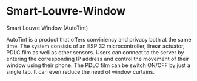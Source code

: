 # Smart-Louvre-Window

Smart Louvre Window (AutoTint)

AutoTint is a product that offers conviniency and privacy both at the same time.
The system consists of an ESP 32 microcontroller, linear actuator, PDLC film as well as other sensors.
Users can connect to the server by entering the corresponding IP address and control the movement of their window using their phone.
The PDLC film can be switch ON/OFF by just a single tap. It can even reduce the need of window curtains.
